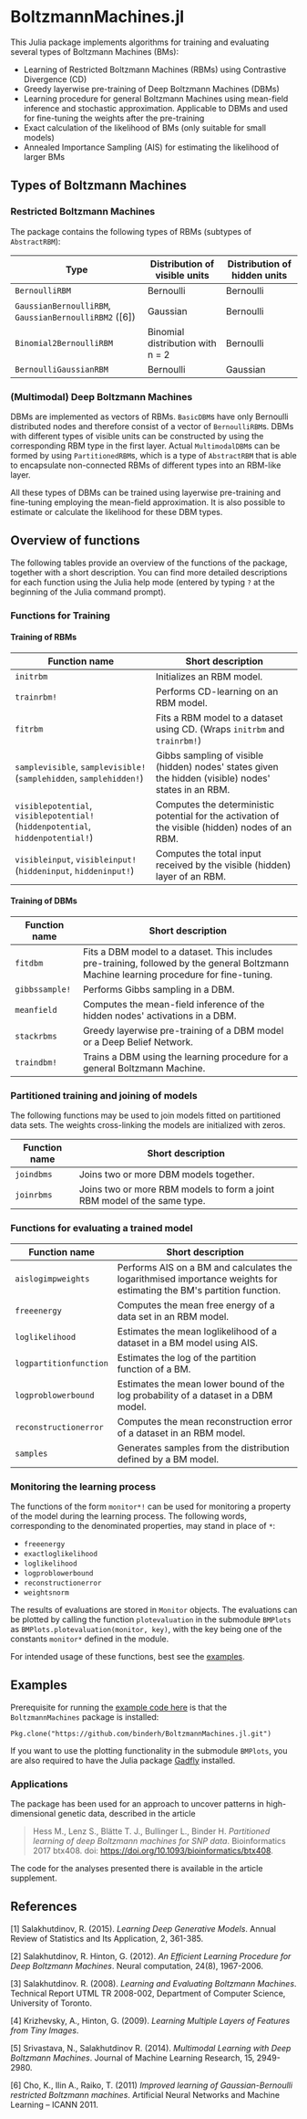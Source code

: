 # BoltzmannMachines.jl

This Julia package implements algorithms for training and evaluating several types of Boltzmann Machines (BMs):

* Learning of Restricted Boltzmann Machines (RBMs) using Contrastive Divergence (CD)
* Greedy layerwise pre-training of Deep Boltzmann Machines (DBMs)
* Learning procedure for general Boltzmann Machines using mean-field inference and stochastic approximation. Applicable to DBMs and used for fine-tuning the weights after the pre-training
* Exact calculation of the likelihood of BMs (only suitable for small models)
* Annealed Importance Sampling (AIS) for estimating the likelihood of larger BMs

## Types of Boltzmann Machines

### Restricted Boltzmann Machines
The package contains the following types of RBMs (subtypes of `AbstractRBM`):

Type                    | Distribution of visible units    | Distribution of hidden units
------------------------|----------------------------------|-----------------------------
`BernoulliRBM`          | Bernoulli                        | Bernoulli
`GaussianBernoulliRBM`, `GaussianBernoulliRBM2` ([6])  | Gaussian                         | Bernoulli
`Binomial2BernoulliRBM` | Binomial distribution with n = 2 | Bernoulli
`BernoulliGaussianRBM`  | Bernoulli                        | Gaussian

### (Multimodal) Deep Boltzmann Machines

DBMs are implemented as vectors of RBMs. `BasicDBM`s have only Bernoulli distributed nodes and therefore consist of a vector of `BernoulliRBM`s.
DBMs with different types of visible units can be constructed
by using the corresponding RBM type in the first layer.
Actual `MultimodalDBM`s can be formed by using `PartitionedRBM`s, which is a type of `AbstractRBM` that is able to encapsulate non-connected RBMs of different types into an RBM-like layer.

All these types of DBMs can be trained using layerwise pre-training and fine-tuning employing the mean-field approximation. It is also possible to estimate or calculate the likelihood for these DBM types.

## Overview of functions

The following tables provide an overview of the functions of the package, together with a short description. You can find more detailed descriptions for each function using the Julia help mode (entered by typing `?` at the beginning of the Julia command prompt).

### Functions for Training

#### Training of RBMs

Function name    | Short description
---------------- | -----------------
`initrbm`        | Initializes an RBM model.
`trainrbm!`      | Performs CD-learning on an RBM model.
`fitrbm`         | Fits a RBM model to a dataset using CD. (Wraps `initrbm` and `trainrbm!`)
`samplevisible`, `samplevisible!` (`samplehidden`, `samplehidden!`) | Gibbs sampling of visible (hidden) nodes' states given the hidden (visible) nodes' states in an RBM.
`visiblepotential`, `visiblepotential!` (`hiddenpotential`, `hiddenpotential!`) | Computes the deterministic potential for the activation of the visible (hidden) nodes of an RBM.
`visibleinput`, `visibleinput!` (`hiddeninput`, `hiddeninput!`) | Computes the total input received by the visible (hidden) layer of an RBM.


#### Training of DBMs

Function name    | Short description
---------------- | -----------------
`fitdbm`         | Fits a DBM model to a dataset. This includes pre-training, followed by the general Boltzmann Machine learning procedure for fine-tuning.
`gibbssample!`   | Performs Gibbs sampling in a DBM.
`meanfield`      | Computes the mean-field inference of the hidden nodes' activations in a DBM.
`stackrbms`      | Greedy layerwise pre-training of a DBM model or a Deep Belief Network.
`traindbm!`      | Trains a DBM using the learning procedure for a general Boltzmann Machine.


### Partitioned training and joining of models

The following functions may be used to join models fitted on partitioned data sets. The weights cross-linking the models are initialized with zeros.

Function name | Short description
--------------|------------------
`joindbms`    | Joins two or more DBM models together.
`joinrbms`    | Joins two or more RBM models to form a joint RBM model of the same type.


### Functions for evaluating a trained model

Function name          | Short description
--------------         | -----------------
`aislogimpweights`     | Performs AIS on a BM and calculates the logarithmised importance weights for estimating the BM's partition function.
`freeenergy`           | Computes the mean free energy of a data set in an RBM model.
`loglikelihood`        | Estimates the mean loglikelihood of a dataset in a BM model using AIS.
`logpartitionfunction` | Estimates the log of the partition function of a BM.
`logproblowerbound`    | Estimates the mean lower bound of the log probability of a dataset in a DBM model.
`reconstructionerror`  | Computes the mean reconstruction error of a dataset in an RBM model.
`samples`              | Generates samples from the distribution defined by a BM model.


### Monitoring the learning process

The functions of the form `monitor*!` can be used for monitoring a property of the model during the learning process.
The following words, corresponding to the denominated properties, may stand in place of `*`:

* `freeenergy`
* `exactloglikelihood`
* `loglikelihood`
* `logproblowerbound`
* `reconstructionerror`
* `weightsnorm`

The results of evaluations are stored in `Monitor` objects. The evaluations can be plotted by calling the function `plotevaluation` in the submodule `BMPlots` as `BMPlots.plotevaluation(monitor, key)`, with the key being one of the constants `monitor*` defined in the module.

For intended usage of these functions, best see the [examples](test/examples.jl).


## Examples

Prerequisite for running the [example code here](test/examples.jl) is that the `BoltzmannMachines` package is installed:

    Pkg.clone("https://github.com/binderh/BoltzmannMachines.jl.git")

If you want to use the plotting functionality in the submodule `BMPlots`, you are also required to have the Julia package [Gadfly](http://gadflyjl.org/stable/) installed.

### Applications

The package has been used for an approach to uncover patterns in high-dimensional genetic data, described in the article

> Hess M., Lenz S., Blätte T. J., Bullinger L., Binder H. *Partitioned learning of deep Boltzmann machines for SNP data*. Bioinformatics 2017 btx408. doi: https://doi.org/10.1093/bioinformatics/btx408.

The code for the analyses presented there is available in the article supplement.

## References

[1] Salakhutdinov, R. (2015). *Learning Deep Generative Models*. Annual Review of Statistics and Its Application, 2, 361-385.

[2] Salakhutdinov, R. Hinton, G. (2012). *An Efficient Learning Procedure for Deep Boltzmann Machines*. Neural computation, 24(8), 1967-2006.

[3] Salakhutdinov. R. (2008). *Learning and Evaluating Boltzmann Machines*. Technical Report UTML TR 2008-002, Department of Computer Science, University of Toronto.

[4] Krizhevsky, A., Hinton, G. (2009). *Learning Multiple Layers of Features from Tiny Images*.

[5] Srivastava, N., Salakhutdinov R. (2014). *Multimodal Learning with Deep Boltzmann Machines*. Journal of Machine Learning Research, 15, 2949-2980.

[6] Cho, K., Ilin A., Raiko, T. (2011) *Improved learning of Gaussian-Bernoulli restricted Boltzmann machines*. Artificial Neural Networks and Machine Learning – ICANN 2011.


